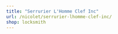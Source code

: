 ```yaml
---
title: "Serrurier L'Homme Clef Inc"
url: /nicolet/serrurier-lhomme-clef-inc/
shop: locksmith
---
```

